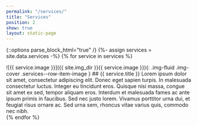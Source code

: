 ```yaml
---
permalink: "/services/"
title: "Services"
position: 2
show: true
layout: static-page
---
```


{::options parse_block_html="true" /}
{%- assign services = site.data.services -%}
{% for service in services %}
<div class="row services--row-item mb-5">
![{{ service.image }}]({{ site.img_dir }}{{ service.image }}){: .img-fluid .img-cover .services--row-item-image }
## {{ service.title }}
Lorem ipsum dolor sit amet, consectetur adipiscing elit. Donec eget sapien turpis. In malesuada consectetur luctus. Integer eu tincidunt eros. Quisque nisi massa, congue sit amet ex sed, tempor aliquam eros. Interdum et malesuada fames ac ante ipsum primis in faucibus. Sed nec justo lorem. Vivamus porttitor urna dui, et feugiat risus ornare ac. Sed urna sem, rhoncus vitae varius quis, commodo nec nibh.
</div>
{% endfor %}
